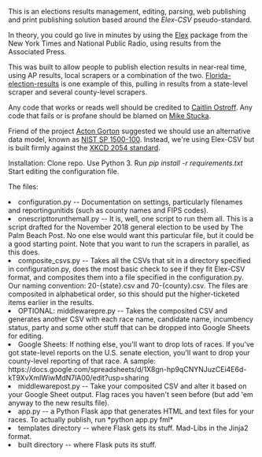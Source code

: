 This is an elections results management, editing, parsing, web publishing and print publishing solution based around the *Elex-CSV* pseudo-standard.

In theory, you could go live in minutes by using the [Elex](https://github.com/newsdev/elex) package from the New York Times and National Public Radio, using results from the Associated Press.

This was built to allow people to publish election results in near-real time, using AP results, local scrapers or a combination of the two. [Florida-election-results](https://github.com/PalmBeachPost/florida-election-results) is one example of this, pulling in results from a state-level scraper and several county-level scrapers.

Any code that works or reads well should be credited to [Caitlin Ostroff](https://github.com/ceostroff). Any code that fails or is profane should be blamed on [Mike Stucka](https://github.com/stucka).

Friend of the project [Acton Gorton](https://github.com/actongorton) suggested we should use an alternative data model, known as [NIST SP 1500-100](https://www.nist.gov/itl/voting/interoperability/election-results-reporting-cdf). Instead, we're using Elex-CSV but is built firmly against the [XKCD 2054 standard](https://xkcd.com/2054/).

Installation: Clone repo. Use Python 3. Run *pip install -r requirements.txt* Start editing the configuration file.

The files:
<li>configuration.py -- Documentation on settings, particularly filenames and reportingunitids (such as county names and FIPS codes).
<li>onescripttorunthemall.py -- It is, well, one script to run them all. This is a script drafted for the November 2018 general election to be used by The Palm Beach Post. No one else would want this particular file, but it could be a good starting point. Note that you want to run the scrapers in parallel, as this does.
<li>composite_csvs.py -- Takes all the CSVs that sit in a directory specified in configuration.py, does the most basic check to see if they fit Elex-CSV format, and composites them into a file specified in the configuration.py. Our naming convention: 20-{state}.csv and 70-{county}.csv. The files are composited in alphabetical order, so this should put the higher-ticketed items earlier in the results.
<li>OPTIONAL: middlewarepre.py -- Takes the composited CSV and generates another CSV with each race name, candidate name, incumbency status, party and some other stuff that can be dropped into Google Sheets for editing.
<li>Google Sheets: If nothing else, you'll want to drop lots of races. If you've got state-level reports on the U.S. senate election, you'll want to drop your county-level reporting of that race. A sample: https://docs.google.com/spreadsheets/d/1X8gn-hp9qCNYNJuzCEi4E6d-kT9XvXmIWiwMdN7lA00/edit?usp=sharing
<li>middlewarepost.py -- Take your composited CSV and alter it based on your Google Sheet output. Flag races you haven't seen before (but add 'em anyway to the new results file).
<li>app.py -- a Python Flask app that generates HTML and text files for your races. To actually publish, run *python app.py fml*
<li>templates directory -- where Flask gets its stuff. Mad-Libs in the Jinja2 format.
<li>built directory -- where Flask puts its stuff.

